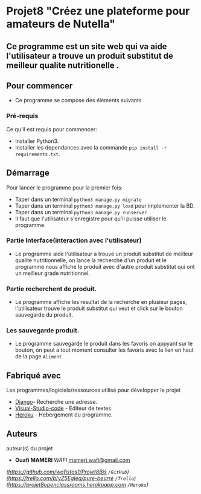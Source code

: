 
#
# Projet8 "Créez une plateforme pour amateurs de Nutella"



## Ce programme est un site web qui va aide l'utilisateur a trouve un produit  substitut de meilleur qualite nutritionelle .

## Pour commencer
- Ce programme se compose des éléments suivants

### Pré-requis

Ce qu'il est requis pour commencer:

- Installer Python3. 
- Installer les dependances avec la commande `pip install -r requirements.txt`.

## Démarrage

Pour lancer le programme pour la premier fois:
 
- Taper dans un terminal `python3 manage.py migrate` 
- Taper dans un terminal `python3 manage.py load` pour implementer la BD.
- Taper dans un terminal `python3 manage.py runserver` 
- Il faut que l'utilisateur s'enregistre pour qu'il puisse utiliser le programme.

### Partie Interface(interaction avec l'utilisateur)

- Le programme aide l'utilisateur a trouve un produit substitut de meilleur qualite nutritionnelle, on lance la recherche d'un produit 
    et le programme nous affiche le produit avec d'autre produit substitut qui ont un meilleur grade nutritionnel.    

### Partie recherchent de produit.

- Le programme affiche les resultat de la recherche en plusieur pages, l'utilisateur trouve le produit substitut qui veut et click sur le bouton sauvegarde du produit. 

### Les  sauvegarde produit.
- Le programme sauvegarde le produit dans les favoris on appyant sur le bouton, on peut a tout moment consulter les favoris avec le lien en haut de la page `Aliment` 


## Fabriqué avec

Les programmes/logiciels/ressources utilisé pour développer le projet


* [Django](https://www.djangoproject.com)- Recherche une adresse.
* [Visual-Studio-code](https://code.visualstudio.com) - Editeur de textes.
* [Heroku](https://www.heroku.com) - Hebergement du programme.



## Auteurs
auteur(s) du projet 
* **Ouafi MAMERI** _WAFI_ [mameri.wafi@gmail.com](https://github.com/wafistos1/Projet8Bis)


_(https://github.com/wafistos1/Projet8Bis ``/GitHub``)_
_(https://trello.com/b/yZ5EgIeq/pure-beurre ``/Trello``)_
_(https://projet8openclassrooms.herokuapp.com ``/Heroku``)_

